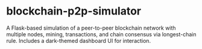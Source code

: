# blockchain-p2p-simulator
A Flask-based simulation of a peer-to-peer blockchain network with multiple nodes, mining, transactions, and chain consensus via longest-chain rule. Includes a dark-themed dashboard UI for interaction.
